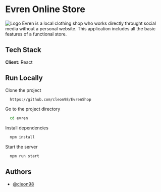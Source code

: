 
# Evren Online Store
![Logo](https://i.imgur.com/NpklwHY.png?1)
 Evren is a local clothing shop who works directly throught social media without a personal website. This application includes all the basic features of a functional store.



## Tech Stack

**Client:** React




## Run Locally

Clone the project

```bash
  https://github.com/cleon98/EvrenShop
```

Go to the project directory

```bash
  cd evren
```

Install dependencies

```bash
  npm install
```

Start the server

```bash
  npm run start
```


## Authors

- [@cleon98](https://github.com/cleon98)

